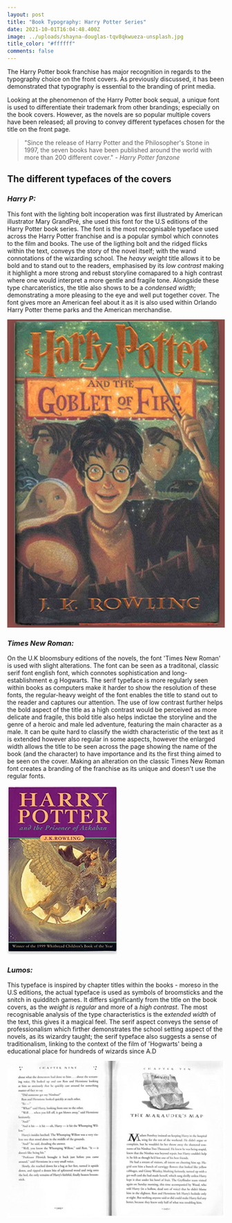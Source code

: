 ```yaml
---
layout: post
title: "Book Typography: Harry Potter Series"
date: 2021-10-01T16:04:48.400Z
image: ../uploads/shayna-douglas-tqv8qkwueza-unsplash.jpg
title_color: "#ffffff"
comments: false
---
```

The Harry Potter book franchise has major recognition in regards to the typography choice on the front covers. As previously discussed, it has been demonstrated that typography is essential to the branding of print media. 

Looking at the phenomenon of the Harry Potter book sequal, a unique font is used to differentiate their trademark from other brandings; especially on the book covers. However, as the novels are so popular multiple covers have been released; all proving to convey different typefaces chosen for the title on the front page. 

> "Since the release of Harry Potter and the Philosopher's Stone in 1997, the seven books have been published around the world with more than 200 different cover." *\- Harry Potter fanzone*

## The different typefaces of the covers

### ***Harry P:***

This font with the lighting bolt incoperation was first illustrated by American illustrator Mary GrandPré, she used this font for the U.S editions of the Harry Potter book series. The font is the most recognisable typeface used across the Harry Potter franchise and is a popular symbol which connotes to the film and books. The use of the ligthing bolt and the ridged flicks within the text, conveys the story of the novel itself; with the wand connotations of the wizarding school. The *heavy weight* title allows it to be bold and to stand out to the readers, emphasised by its *low contrast* making it highlight a more strong and rebust storyline comapared to a high contrast where one would interpret a more gentle and fragile tone. Alongside these type charcateristics, the title also shows to be a *condensed width*; demonstrating a more pleasing to the eye and well put together cover. The font gives more an American feel about it as it is also used within Orlando Harry Potter theme parks and the American merchandise.

![The U.S editions featured the 'Harry P' font which is the most popular typeface used regarding the franchise of the novels and films.](../uploads/screenshot-2021-10-04-at-22.10.59.png)

### *Times New Roman:*

On the U.K bloomsbury editions of the novels, the font 'Times New Roman' is used with slight alterations. The font can be seen as a traditonal, classic serif font english font, which connotes sophistication and long-establishment e.g Hogwarts. The serif typeface is more regularly seen within books as computers make it harder to show the resolution of these fonts, the regular-heavy weight of the font enables the title to stand out to the reader and captures our attention. The use of low contrast further helps the bold aspect of the title as a high contrast would be perceived as more delicate and fragile, this bold title also helps indictae the storyline and the genre of a heroic and male led adventure, featuring the main character as a male. It can be quite hard to classify the width characteristic of the text as it is extended however also regular in some aspects, however the enlarged width allows the title to be seen across the page showing the name of the book (and the character) to have importance and its the first thing aimed to be seen on the cover. Making an alteration on the classic Times New Roman font creates a branding of the franchise as its unique and doesn't use the regular fonts. 

![The Harry Potter U.K edition title font uses Times New Roman with a slight difference, showing its uniqueness as its altered the orignial.](../uploads/screenshot-2021-10-04-at-23.09.38.png)

### *Lumos:*

This typeface is inspired by chapter titles within the books - moreso in the U.S editions, the actual typeface is used as symbols of broomsticks and the snitch in quidditch games. It differs significantly from the title on the book covers, as the *weight is regular* and more of a *high contrast*. The most recognisable analysis of the type characteristics is the e*xtended width* of the text, this gives it a magical feel. The serif aspect conveys the sense of professionalism which firther demonstrates the school setting aspect of the novels, as its wizardry taught; the serif typeface also suggests a sense of traditionalism, linking to the context of the film of 'Hogwarts' being a educational place for hundreds of wizards since A.D 

![The inside of a Harry Potter extract, the chapter title shows the Lumos font which is a serif typeface.](../uploads/screenshot-2021-10-05-at-13.21.00.png)